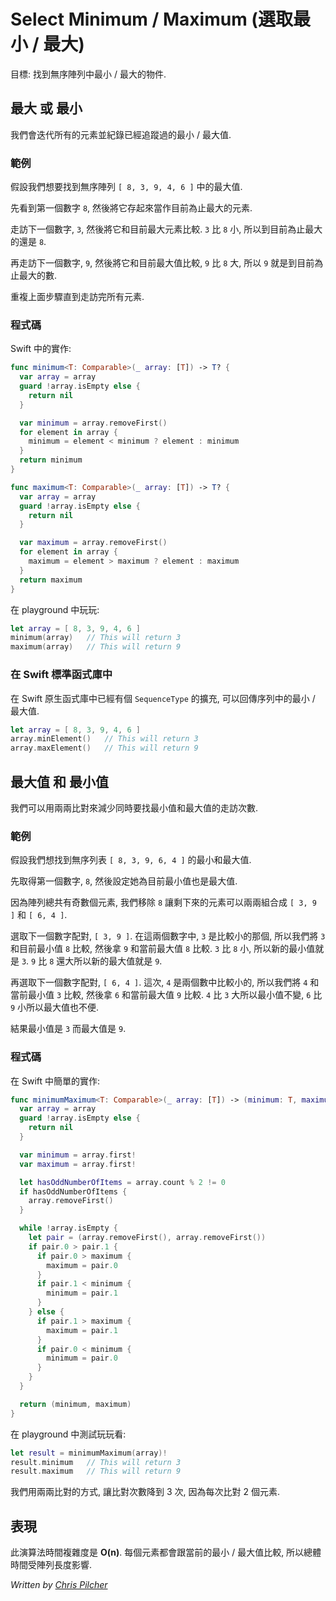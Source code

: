 # Select Minimum / Maximum (選取最小 / 最大)

<!--
Goal: Find the minimum/maximum object in an unsorted array.
-->

目標: 找到無序陣列中最小 / 最大的物件.

<!--
## Maximum or minimum

We have an array of generic objects and we iterate over all the objects keeping track of the minimum/maximum element so far.
-->

## 最大 或 最小

我們會迭代所有的元素並紀錄已經追蹤過的最小 / 最大值.

<!--
### An example

Let's say the we want to find the maximum value in the unsorted list `[ 8, 3, 9, 4, 6 ]`.

Pick the first number, `8`, and store it as the maximum element so far. 

Pick the next number from the list, `3`, and compare it to the current maximum. `3` is less than `8` so the maximum `8` does not change.

Pick the next number from the list, `9`, and compare it to the current maximum. `9` is greater than `8` so we store `9` as the maximum.

Repeat this process until the all elements in the list have been processed.
-->

### 範例

假設我們想要找到無序陣列 `[ 8, 3, 9, 4, 6 ]` 中的最大值.

先看到第一個數字 `8`, 然後將它存起來當作目前為止最大的元素.

走訪下一個數字, `3`, 然後將它和目前最大元素比較. `3` 比 `8` 小, 所以到目前為止最大的還是 `8`.

再走訪下一個數字, `9`, 然後將它和目前最大值比較, `9` 比 `8` 大, 所以 `9` 就是到目前為止最大的數.

重複上面步驟直到走訪完所有元素.

<!--
### The code

Here is a simple implementation in Swift:
-->

### 程式碼

Swift 中的實作:

```swift
func minimum<T: Comparable>(_ array: [T]) -> T? {
  var array = array
  guard !array.isEmpty else {
    return nil
  }

  var minimum = array.removeFirst()
  for element in array {
    minimum = element < minimum ? element : minimum
  }
  return minimum
}

func maximum<T: Comparable>(_ array: [T]) -> T? {
  var array = array
  guard !array.isEmpty else {
    return nil
  }

  var maximum = array.removeFirst()
  for element in array {
    maximum = element > maximum ? element : maximum
  }
  return maximum
}
```

<!--
Put this code in a playground and test it like so:
-->

在 playground 中玩玩:

```swift
let array = [ 8, 3, 9, 4, 6 ]
minimum(array)   // This will return 3
maximum(array)   // This will return 9
```

<!--
### In the Swift standard library

The Swift library already contains an extension to `SequenceType` that returns the minimum/maximum element in a sequence.
-->

### 在 Swift 標準函式庫中

在 Swift 原生函式庫中已經有個 `SequenceType` 的擴充, 可以回傳序列中的最小 / 最大值.

```swift
let array = [ 8, 3, 9, 4, 6 ]
array.minElement()   // This will return 3
array.maxElement()   // This will return 9
```

<!--
## Maximum and minimum

To find both the maximum and minimum values contained in array while minimizing the number of comparisons we can compare the items in pairs. 
-->

## 最大值 和 最小值

我們可以用兩兩比對來減少同時要找最小值和最大值的走訪次數.

<!--
### An example

Let's say the we want to find the minimum and maximum value in the unsorted list `[ 8, 3, 9, 6, 4 ]`.

Pick the first number, `8`, and store it as the minimum and maximum element so far. 

Because we have an odd number of items we remove `8` from the list which leaves the pairs `[ 3, 9 ]` and `[ 6, 4 ]`.

Pick the next pair of numbers from the list, `[ 3, 9 ]`. Of these two numbers, `3` is the smaller one, so we compare `3` to the current minimum `8`, and we compare `9` to the current maximum `8`. `3` is less than `8` so the new minimum is `3`. `9` is greater than `8` so the new maximum is `9`.

Pick the next pair of numbers from the list, `[ 6, 4 ]`. Here, `4` is the smaller one, so we compare `4` to the current minimum `3`, and we compare `6` to the current maximum `9`. `4` is greater than `3` so the minimum does not change. `6` is less than `9` so the maximum does not change.

The result is a minimum of `3` and a maximum of `9`.
-->

### 範例

假設我們想找到無序列表 `[ 8, 3, 9, 6, 4 ]` 的最小和最大值.

先取得第一個數字, `8`, 然後設定她為目前最小值也是最大值.

因為陣列總共有奇數個元素, 我們移除 `8` 讓剩下來的元素可以兩兩組合成 `[ 3, 9 ]` 和 `[ 6, 4 ]`.

選取下一個數字配對, `[ 3, 9 ]`. 在這兩個數字中, `3` 是比較小的那個, 所以我們將 `3` 和目前最小值 `8` 比較, 然後拿 `9` 和當前最大值 `8` 比較. `3` 比 `8` 小, 所以新的最小值就是 `3`. `9` 比 `8` 還大所以新的最大值就是 `9`.

再選取下一個數字配對, `[ 6, 4 ]`. 這次, `4` 是兩個數中比較小的, 所以我們將 `4` 和當前最小值 `3` 比較, 然後拿 `6` 和當前最大值 `9` 比較. `4` 比 `3` 大所以最小值不變, `6` 比 `9` 小所以最大值也不便.

結果最小值是 `3` 而最大值是 `9`.

<!--
### The code

Here is a simple implementation in Swift:
-->

### 程式碼

在 Swift 中簡單的實作:


```swift
func minimumMaximum<T: Comparable>(_ array: [T]) -> (minimum: T, maximum: T)? {
  var array = array
  guard !array.isEmpty else {
    return nil
  }

  var minimum = array.first!
  var maximum = array.first!

  let hasOddNumberOfItems = array.count % 2 != 0
  if hasOddNumberOfItems {
    array.removeFirst()
  }

  while !array.isEmpty {
    let pair = (array.removeFirst(), array.removeFirst())
    if pair.0 > pair.1 {
      if pair.0 > maximum {
        maximum = pair.0
      }
      if pair.1 < minimum {
        minimum = pair.1
      }
    } else {
      if pair.1 > maximum {
        maximum = pair.1
      }
      if pair.0 < minimum {
        minimum = pair.0
      }
    }
  }

  return (minimum, maximum)
}
```


<!--
Put this code in a playground and test it like so:
-->

在 playground 中測試玩玩看:

```swift
let result = minimumMaximum(array)!
result.minimum   // This will return 3
result.maximum   // This will return 9
```

<!--
By picking elements in pairs and comparing their maximum and minimum with the running minimum and maximum we reduce the number of comparisons to 3 for every 2 elements.
-->

我們用兩兩比對的方式, 讓比對次數降到 3 次, 因為每次比對 2 個元素.

<!--
## Performance

These algorithms run at **O(n)**. Each object in the array is compared with the running minimum/maximum so the time it takes is proportional to the array length.
-->

## 表現

此演算法時間複雜度是 **O(n)**. 每個元素都會跟當前的最小 / 最大值比較, 所以總體時間受陣列長度影響.


*Written by [Chris Pilcher](https://github.com/chris-pilcher)*
